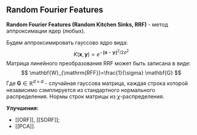 ## Random Fourier Features
**Random Fourier Features (Random Kitchen Sinks, RRF)**  - метод аппроксимации ядер (любых).

Будем аппроксимировать гауссово ядро вида:
$$
K(\mathbf{x}, \mathbf{y})=e^{-\|\mathbf{x}-\mathbf{y}\|^{2} / 2 \sigma^{2}}
$$
Матрица линейного преобразования RRF может быть записана в виде:
$$
\mathbf{W}_{\mathrm{RFF}}=\frac{1}{\sigma} \mathbf{G}
$$
Где $\mathbf{G} \in \mathbb{R}^{d \times d}$ - случайная гауссова матрица, каждая строка которой независимо сэмплируется из стандартного нормального распределения. Нормы строк матрицы из $\chi$-распределения.

**Улучшения:** 
* [[ORF]], [[SORF]];
* [[PCA]].